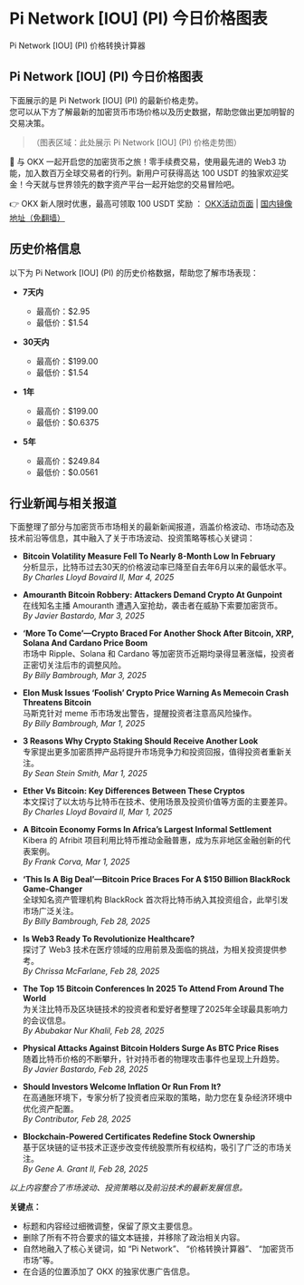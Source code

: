 # Pi Network [IOU] (PI) 今日价格图表

 Pi Network [IOU] (PI) 价格转换计算器

## Pi Network [IOU] (PI) 今日价格图表

下面展示的是 Pi Network [IOU] (PI) 的最新价格走势。  
您可以从下方了解最新的加密货币市场价格以及历史数据，帮助您做出更加明智的交易决策。

> （图表区域：此处展示 Pi Network [IOU] (PI) 价格走势图）

🚀 与 OKX 一起开启您的加密货币之旅！零手续费交易，使用最先进的 Web3 功能，加入数百万全球交易者的行列。新用户可获得高达 100 USDT 的独家欢迎奖金！今天就与世界领先的数字资产平台一起开始您的交易冒险吧。

👉 OKX 新人限时优惠，最高可领取 100 USDT 奖励 ： [OKX活动页面](https://bit.ly/OKXe) | [国内镜像地址（免翻墙）](https://bit.ly/okX)

## 历史价格信息

以下为 Pi Network [IOU] (PI) 的历史价格数据，帮助您了解市场表现：

- **7天内**  
  - 最高价：$2.95  
  - 最低价：$1.54

- **30天内**  
  - 最高价：$199.00  
  - 最低价：$1.54

- **1年**  
  - 最高价：$199.00  
  - 最低价：$0.6375

- **5年**  
  - 最高价：$249.84  
  - 最低价：$0.0561

## 行业新闻与相关报道

下面整理了部分与加密货币市场相关的最新新闻报道，涵盖价格波动、市场动态及技术前沿等信息，其中融入了关于市场波动、投资策略等核心关键词：

- **Bitcoin Volatility Measure Fell To Nearly 8-Month Low In February**  
  分析显示，比特币过去30天的价格波动率已降至自去年6月以来的最低水平。  
  *By Charles Lloyd Bovaird II, Mar 4, 2025*

- **Amouranth Bitcoin Robbery: Attackers Demand Crypto At Gunpoint**  
  在线知名主播 Amouranth 遭遇入室抢劫，袭击者在威胁下索要加密货币。  
  *By Javier Bastardo, Mar 3, 2025*

- **‘More To Come’—Crypto Braced For Another Shock After Bitcoin, XRP, Solana And Cardano Price Boom**  
  市场中 Ripple、Solana 和 Cardano 等加密货币近期均录得显著涨幅，投资者正密切关注后市的调整风险。  
  *By Billy Bambrough, Mar 3, 2025*

- **Elon Musk Issues ‘Foolish’ Crypto Price Warning As Memecoin Crash Threatens Bitcoin**  
  马斯克针对 meme 币市场发出警告，提醒投资者注意高风险操作。  
  *By Billy Bambrough, Mar 1, 2025*

- **3 Reasons Why Crypto Staking Should Receive Another Look**  
  专家提出更多加密质押产品将提升市场竞争力和投资回报，值得投资者重新关注。  
  *By Sean Stein Smith, Mar 1, 2025*

- **Ether Vs Bitcoin: Key Differences Between These Cryptos**  
  本文探讨了以太坊与比特币在技术、使用场景及投资价值等方面的主要差异。  
  *By Charles Lloyd Bovaird II, Mar 1, 2025*

- **A Bitcoin Economy Forms In Africa’s Largest Informal Settlement**  
  Kibera 的 Afribit 项目利用比特币推动金融普惠，成为东非地区金融创新的代表案例。  
  *By Frank Corva, Mar 1, 2025*

- **‘This Is A Big Deal’—Bitcoin Price Braces For A $150 Billion BlackRock Game-Changer**  
  全球知名资产管理机构 BlackRock 首次将比特币纳入其投资组合，此举引发市场广泛关注。  
  *By Billy Bambrough, Feb 28, 2025*

- **Is Web3 Ready To Revolutionize Healthcare?**  
  探讨了 Web3 技术在医疗领域的应用前景及面临的挑战，为相关投资提供参考。  
  *By Chrissa McFarlane, Feb 28, 2025*

- **The Top 15 Bitcoin Conferences In 2025 To Attend From Around The World**  
  为关注比特币及区块链技术的投资者和爱好者整理了2025年全球最具影响力的会议信息。  
  *By Abubakar Nur Khalil, Feb 28, 2025*

- **Physical Attacks Against Bitcoin Holders Surge As BTC Price Rises**  
  随着比特币价格的不断攀升，针对持币者的物理攻击事件也呈现上升趋势。  
  *By Javier Bastardo, Feb 28, 2025*

- **Should Investors Welcome Inflation Or Run From It?**  
  在高通胀环境下，专家分析了投资者应采取的策略，助力您在复杂经济环境中优化资产配置。  
  *By Contributor, Feb 28, 2025*

- **Blockchain-Powered Certificates Redefine Stock Ownership**  
  基于区块链的证书技术正逐步改变传统股票所有权结构，吸引了广泛的市场关注。  
  *By Gene A. Grant II, Feb 28, 2025*

*以上内容整合了市场波动、投资策略以及前沿技术的最新发展信息。*

 

**关键点：**  
- 标题和内容经过细微调整，保留了原文主要信息。  
- 删除了所有不符合要求的锚文本链接，并移除了政治相关内容。  
- 自然地融入了核心关键词，如 “Pi Network”、 “价格转换计算器”、 “加密货币市场”等。  
- 在合适的位置添加了 OKX 的独家优惠广告信息。